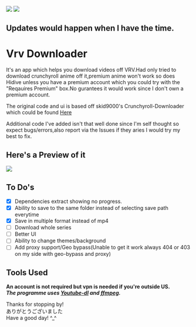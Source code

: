 <img src="https://img.shields.io/github/downloads/honghongleong/Vrv-Downloader/total"/></a> <img src="https://img.shields.io/github/last-commit/honghongleong/Vrv-Downloader"/></a>
## Updates would happen when I have the time.
# Vrv Downloader

It's an app which helps you download videos off VRV.Had only tried to download crunchyroll anime off it,premium anime won't work so does Hidive unless you have a premium account which you could try with the "Reqauires Premium" box.No gurantees it would work since I don't own a premium account.

The original code and ui is based off skid9000's Crunchyroll-Downloader which could be found [Here](https://github.com/skid9000/Crunchyroll-Downloader)

Additional code I've added isn't that well done since I'm self thought so expect bugs/errors,also report via the Issues if they aries I would try my best to fix.

## Here's a Preview of it
<img src="https://github.com/honghongleong/Vrv-Downloader/blob/master/Preview/Untitled.jpg?raw=true"/>

## To Do's  
- [x] Dependencies extract showing no progress.
- [x] Ability to save to the same folder instead of selecting save path everytime
- [x] Save in multiple format instead of mp4
- [ ] Download whole series
- [ ] Better UI  
- [ ] Ability to change themes/background
- [ ] Add proxy support/Geo bypass(Unable to get it work always 404 or 403 on my side with geo-bypass and proxy)

## Tools Used
**An account is not required but vpn is needed if you're outside US.**  
***The programme uses [Youtube-dl](https://github.com/rg3/youtube-dl) and [ffmpeg](https://ffmpeg.org/).***

Thanks for stopping by!  
ありがとうございました  
Have a good day! ^_^
